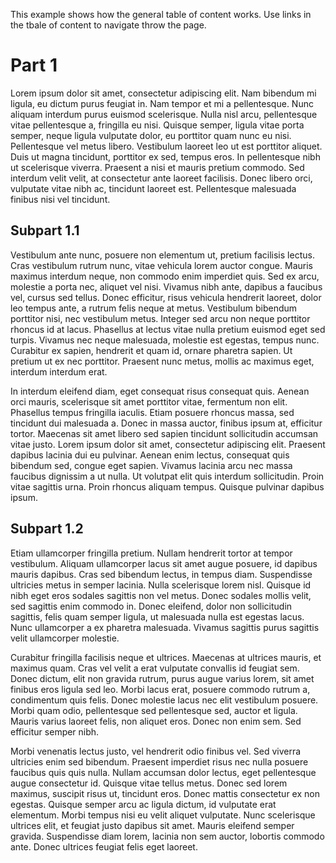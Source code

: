 This example shows how the general table of content works. 
Use links in the tbale of content to navigate throw the page.

# Part 1

Lorem ipsum dolor sit amet, consectetur adipiscing elit. Nam bibendum mi ligula, eu dictum purus feugiat in. Nam tempor et mi a pellentesque. Nunc aliquam interdum purus euismod scelerisque. Nulla nisl arcu, pellentesque vitae pellentesque a, fringilla eu nisi. Quisque semper, ligula vitae porta semper, neque ligula vulputate dolor, eu porttitor quam nunc eu nisi. Pellentesque vel metus libero. Vestibulum laoreet leo ut est porttitor aliquet. Duis ut magna tincidunt, porttitor ex sed, tempus eros. In pellentesque nibh ut scelerisque viverra. Praesent a nisi et mauris pretium commodo. Sed interdum velit velit, at consectetur ante laoreet facilisis. Donec libero orci, vulputate vitae nibh ac, tincidunt laoreet est. Pellentesque malesuada finibus nisi vel tincidunt.

## Subpart 1.1

Vestibulum ante nunc, posuere non elementum ut, pretium facilisis lectus. Cras vestibulum rutrum nunc, vitae vehicula lorem auctor congue. Mauris maximus interdum neque, non commodo enim imperdiet quis. Sed ex arcu, molestie a porta nec, aliquet vel nisi. Vivamus nibh ante, dapibus a faucibus vel, cursus sed tellus. Donec efficitur, risus vehicula hendrerit laoreet, dolor leo tempus ante, a rutrum felis neque at metus. Vestibulum bibendum porttitor nisi, nec vestibulum metus. Integer sed arcu non neque porttitor rhoncus id at lacus. Phasellus at lectus vitae nulla pretium euismod eget sed turpis. Vivamus nec neque malesuada, molestie est egestas, tempus nunc. Curabitur ex sapien, hendrerit et quam id, ornare pharetra sapien. Ut pretium ut ex nec porttitor. Praesent nunc metus, mollis ac maximus eget, interdum interdum erat.

In interdum eleifend diam, eget consequat risus consequat quis. Aenean orci mauris, scelerisque sit amet porttitor vitae, fermentum non elit. Phasellus tempus fringilla iaculis. Etiam posuere rhoncus massa, sed tincidunt dui malesuada a. Donec in massa auctor, finibus ipsum at, efficitur tortor. Maecenas sit amet libero sed sapien tincidunt sollicitudin accumsan vitae justo. Lorem ipsum dolor sit amet, consectetur adipiscing elit. Praesent dapibus lacinia dui eu pulvinar. Aenean enim lectus, consequat quis bibendum sed, congue eget sapien. Vivamus lacinia arcu nec massa faucibus dignissim a ut nulla. Ut volutpat elit quis interdum sollicitudin. Proin vitae sagittis urna. Proin rhoncus aliquam tempus. Quisque pulvinar dapibus ipsum.

## Subpart 1.2

Etiam ullamcorper fringilla pretium. Nullam hendrerit tortor at tempor vestibulum. Aliquam ullamcorper lacus sit amet augue posuere, id dapibus mauris dapibus. Cras sed bibendum lectus, in tempus diam. Suspendisse ultricies metus in semper lacinia. Nulla scelerisque lorem nisl. Quisque id nibh eget eros sodales sagittis non vel metus. Donec sodales mollis velit, sed sagittis enim commodo in. Donec eleifend, dolor non sollicitudin sagittis, felis quam semper ligula, ut malesuada nulla est egestas lacus. Nunc ullamcorper a ex pharetra malesuada. Vivamus sagittis purus sagittis velit ullamcorper molestie.

Curabitur fringilla facilisis neque et ultrices. Maecenas at ultrices mauris, et maximus quam. Cras vel velit a erat vulputate convallis id feugiat sem. Donec dictum, elit non gravida rutrum, purus augue varius lorem, sit amet finibus eros ligula sed leo. Morbi lacus erat, posuere commodo rutrum a, condimentum quis felis. Donec molestie lacus nec elit vestibulum posuere. Morbi quam odio, pellentesque sed pellentesque sed, auctor et ligula. Mauris varius laoreet felis, non aliquet eros. Donec non enim sem. Sed efficitur semper nibh.

Morbi venenatis lectus justo, vel hendrerit odio finibus vel. Sed viverra ultricies enim sed bibendum. Praesent imperdiet risus nec nulla posuere faucibus quis quis nulla. Nullam accumsan dolor lectus, eget pellentesque augue consectetur id. Quisque vitae tellus metus. Donec sed lorem maximus, suscipit risus ut, tincidunt eros. Donec mattis consectetur ex non egestas. Quisque semper arcu ac ligula dictum, id vulputate erat elementum. Morbi tempus nisi eu velit aliquet vulputate. Nunc scelerisque ultrices elit, et feugiat justo dapibus sit amet. Mauris eleifend semper gravida. Suspendisse diam lorem, lacinia non sem auctor, lobortis commodo ante. Donec ultrices feugiat felis eget laoreet. 
